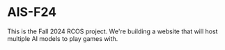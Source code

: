 # AIS-F24

This is the Fall 2024 RCOS project. We're building a website that will host multiple AI models to play games with.
